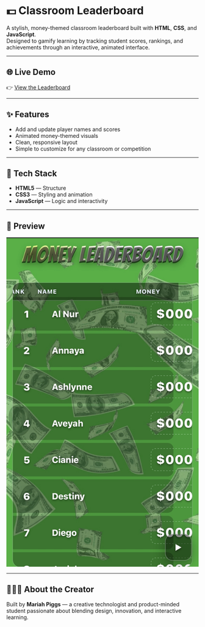 # 💵 Classroom Leaderboard

A stylish, money-themed classroom leaderboard built with **HTML**, **CSS**, and **JavaScript**.  
Designed to gamify learning by tracking student scores, rankings, and achievements through an interactive, animated interface.

---

## 🌐 Live Demo
👉 [View the Leaderboard](https://riahdollxo.github.io/classroom-leaderboard/)

---

## ✨ Features
- Add and update player names and scores  
- Animated money-themed visuals  
- Clean, responsive layout  
- Simple to customize for any classroom or competition  

---

## 🧠 Tech Stack
- **HTML5** — Structure  
- **CSS3** — Styling and animation  
- **JavaScript** — Logic and interactivity  

---

## 📸 Preview
![Leaderboard Screenshot](IMG_7882.jpg)

---

## 👩🏽‍💻 About the Creator
Built by **Mariah Piggs** — a creative technologist and product-minded student passionate about blending design, innovation, and interactive learning.
